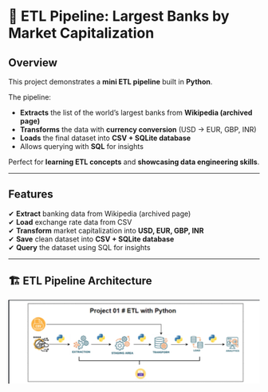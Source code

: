 # 🏦 **ETL Pipeline: Largest Banks by Market Capitalization**  

##  **Overview**  
This project demonstrates a **mini ETL pipeline** built in **Python**.  

The pipeline:  
- **Extracts** the list of the world’s largest banks from **Wikipedia (archived page)**  
- **Transforms** the data with **currency conversion** (USD → EUR, GBP, INR)  
- **Loads** the final dataset into **CSV + SQLite database**  
- Allows querying with **SQL** for insights  

Perfect for **learning ETL concepts** and **showcasing data engineering skills**.  

---

##  **Features**  
✔ **Extract** banking data from Wikipedia (archived page)  
✔ **Load** exchange rate data from CSV  
✔ **Transform** market capitalization into **USD, EUR, GBP, INR**  
✔ **Save** clean dataset into **CSV + SQLite database**  
✔ **Query** the dataset using SQL for insights  

---

## 🏗️ **ETL Pipeline Architecture**  

![ETL Architecture](Img\architecture.jpg)

